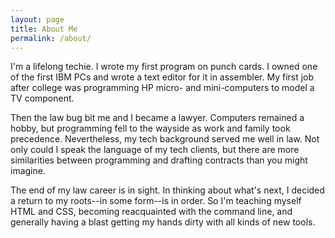 ```yaml
---
layout: page
title: About Me
permalink: /about/
---
```


I'm a lifelong techie. I wrote my first program on punch cards. I owned one of the first IBM PCs and wrote a text editor for it in assembler. My first job after college was programming HP micro- and mini-computers to model a TV component.

Then the law bug bit me and I became a lawyer. Computers remained a hobby, but programming fell to the wayside as work and family took precedence. Nevertheless, my tech background served me well in law. Not only could I speak the language of my tech clients, but there are more similarities between programming and drafting contracts than you might imagine.

The end of my law career is in sight. In thinking about what's next, I decided a return to my roots--in some form--is in order. So I'm teaching myself HTML and CSS, becoming reacquainted with the command line, and generally having a blast getting my hands dirty with all kinds of new tools.
